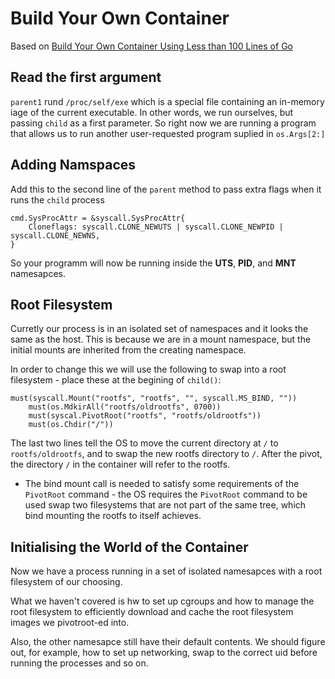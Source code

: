 # Build Your Own Container
Based on [Build Your Own Container Using Less than 100 Lines of Go](https://www.infoq.com/articles/build-a-container-golang)

## Read the first argument
 
`parent1` rund `/proc/self/exe` which is a special file containing an
in-memory iage of the current executable. In other words, we run ourselves,
but passing `child` as a first parameter. So right now we are running a 
program that allows us to run another user-requested program suplied in `os.Args[2:]` 

## Adding Namspaces
Add this to the second line of the `parent` method to pass extra flags when
it runs the `child` process
``` 
cmd.SysProcAttr = &syscall.SysProcAttr{
	Cloneflags: syscall.CLONE_NEWUTS | syscall.CLONE_NEWPID | syscall.CLONE_NEWNS,
}
```
So your programm will now be running inside the **UTS**, **PID**, and **MNT** namesapces.

## Root Filesystem
Curretly our process is in an isolated set of namespaces and it looks the same
as the host.
This is because we are in a mount namespace, but the initial mounts are
inherited from the creating namespace.

In order to change this we will use the following to swap into a root
filesystem - place these at the begining of `child()`:
```
must(syscall.Mount("rootfs", "rootfs", "", syscall.MS_BIND, ""))
	must(os.MdkirAll("rootfs/oldrootfs", 0700))
	must(syscal.PivotRoot("rootfs", "rootfs/oldrootfs"))
	must(os.Chdir("/"))
```

The last two lines tell the OS to move the current directory at `/` to
`rootfs/oldrootfs`, and to swap the new rootfs directory to `/`.
After the pivot, the directory `/` in the container will refer to the rootfs.
* The bind mount call is needed to satisfy some requirements of the `PivotRoot`
  command - the OS requires the `PivotRoot` command to be used swap two
  filesystems that are not part of the same tree, which bind mounting the
  rootfs to itself achieves.

## Initialising the World of the Container
Now we have a process running in a set of isolated namesapces with a root
filesystem of our choosing.

What we haven't covered is hw to set up cgroups and how to manage the root
filesystem to efficiently download and cache the root filesystem images we
pivotroot-ed into.

Also, the other namesapce still have their default contents.
We should figure out, for example, how to set up networking, swap to the
correct uid before running the processes and so on.


